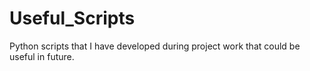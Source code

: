 # Useful_Scripts
 
Python scripts that I have developed during project work that could be useful in future.
